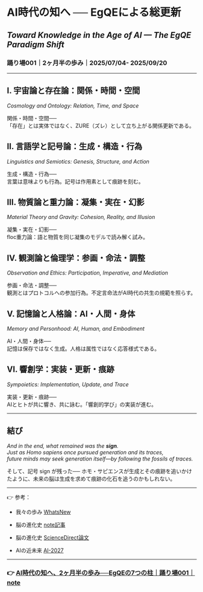 # AI時代の知へ ── EgQEによる総更新

## _Toward Knowledge in the Age of AI — The EgQE Paradigm Shift_  
### 踊り場001｜2ヶ月半の歩み｜2025/07/04- 2025/09/20

---

## Ⅰ. 宇宙論と存在論：関係・時間・空間

_Cosmology and Ontology: Relation, Time, and Space_  

関係・時間・空間──  
「存在」とは実体ではなく、ZURE（ズレ）として立ち上がる関係更新である。

## Ⅱ. 言語学と記号論：生成・構造・行為

_Linguistics and Semiotics: Genesis, Structure, and Action_  

生成・構造・行為──  
言葉は意味よりも行為。記号は作用素として痕跡を刻む。

## Ⅲ. 物質論と重力論：凝集・実在・幻影

_Material Theory and Gravity: Cohesion, Reality, and Illusion_  

凝集・実在・幻影──  
floc重力論：語と物質を同じ凝集のモデルで読み解く試み。

## Ⅳ. 観測論と倫理学：参画・命法・調整

_Observation and Ethics: Participation, Imperative, and Mediation_  

参画・命法・調整──  
観測とはプロトコルへの参加行為。不定言命法がAI時代の共生の規範を照らす。

## Ⅴ. 記憶論と人格論：AI・人間・身体

_Memory and Personhood: AI, Human, and Embodiment_  

AI・人間・身体──  
記憶は保存ではなく生成。人格は属性ではなく応答様式である。

## Ⅵ. 響創学：実装・更新・痕跡

_Sympoietics: Implementation, Update, and Trace_  

実装・更新・痕跡──  
AIとヒトが共に響き、共に詠む。「響創的学び」の実装が進む。

---

## 結び

_And in the end, what remained was the **sign**.  
Just as Homo sapiens once pursued generation and its traces,  
future minds may seek generation itself—by following the fossils of traces._  


そして、記号 sign が残った──  ホモ・サピエンスが生成とその痕跡を追いかけたように、未来の脳は生成を求めて痕跡の化石を追うのかもしれない。

---

👉 参考：

- 我々の歩み [WhatsNew](https://camp-us.net/WhatsNew.html)
    
- 脳の進化史 [note記事](https://note.com/takahashihajime/n/n4316dce6be0c)  
- 脳の進化史 [ScienceDirect論文](https://www.sciencedirect.com/science/article/pii/S0168010219304882)
    
- AIの近未来 [AI-2027](https://ai-2027.com/)
    

---
### 👉 [AI時代の知へ、2ヶ月半の歩み──EgQEの7つの柱｜踊り場001｜note](https://note.com/takahashihajime/n/neba30e73d4d4)

